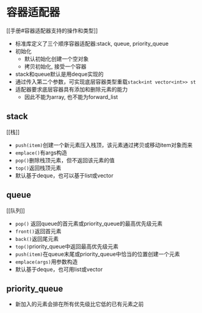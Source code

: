 # 容器适配器

[[手册#容器适配器支持的操作和类型]]

- 标准库定义了三个顺序容器适配器:stack, queue, priority_queue
- 初始化
  - 默认初始化创建一个空对象
  - 拷贝初始化, 接受一个容器
- stack和queue默认是用deque实现的
- 通过传入第二个参数，可实现底层容器类型重载`stack<int vector<int>> st`
- 适配器要求底层容器具有添加和删除元素的能力
  - 因此不能为array, 也不能为forward_list

## stack

[[栈]]

- `push(item)`创建一个新元素压入栈顶，该元素通过拷贝或移动item对象而来
- `emplace()`有args构造
- `pop()`删除栈顶元素，但不返回该元素的值
- `top()`返回栈顶元素
- 默认基于deque，也可以基于list或vector

## queue

[[队列]]

- `pop()` 返回queue的首元素或priority_queue的最高优先级元素
- `front()`返回首元素
- `back()`返回尾元素
- `top()`priority_queue中返回最高优先级元素
- `push(item)`在queue末尾或priority_queue中恰当的位置创建一个元素
- `emplace(args)`用参数构造
- 默认基于deque，也可用list或vector

## priority_queue

- 新加入的元素会排在所有优先级比它低的已有元素之前